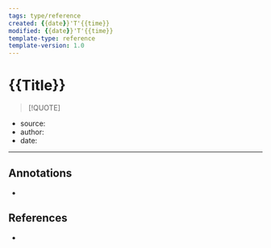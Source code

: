 ```yaml
---
tags: type/reference
created: {{date}}'T'{{time}}
modified: {{date}}'T'{{time}}
template-type: reference
template-version: 1.0
---
```


# {{Title}}

<!-- Quote and author from frontmatter goes here. Also used for Dataview list of quotes. -->

> [!QUOTE]
>  
>  

- source:
- author:
- date:

---
## Annotations
<!-- Context, questions, own ideas for usage, … -->
- 


## References
<!-- Links to pages, internal and external, not referenced in the content -->
- 








